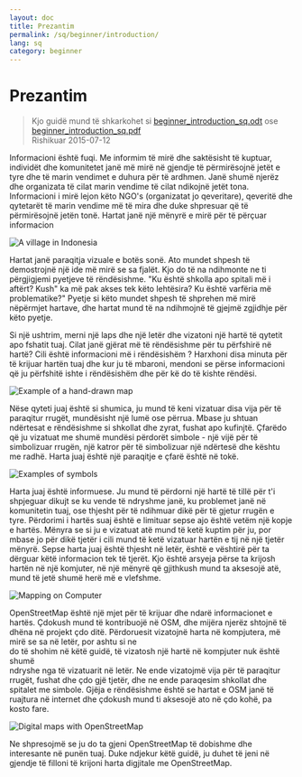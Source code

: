 ```yaml
---
layout: doc
title: Prezantim
permalink: /sq/beginner/introduction/
lang: sq
category: beginner
---
```


Prezantim
============

> Kjo guidë mund të shkarkohet si [beginner_introduction_sq.odt](/files/beginner_introduction_sq.odt) ose [beginner_introduction_sq.pdf](/files/beginner_introduction_sq.pdf)  
> Rishikuar 2015-07-12  

Informacioni është fuqi. Me informim të mirë dhe saktësisht
të kuptuar, individët dhe komunitetet janë më mirë në gjendje të përmirësojnë
jetët e tyre dhe të marin vendimet e duhura për të ardhmen. Janë shumë
njerëz dhe organizata të cilat marin vendime të cilat ndikojnë jetët tona. Informacioni i mirë
lejon këto NGO's (organizatat jo qeveritare), qeveritë dhe qytetarët të marin
vendime më të mira dhe duke shpresuar që të përmirësojnë jetën tonë. Hartat janë një mënyrë e mirë
për të përçuar informacion 

![A village in Indonesia][]

Hartat janë paraqitja vizuale e botës sonë. Ato mundet shpesh 
të demostrojnë një ide më mirë se sa fjalët. Kjo do të na ndihmonte ne
ti përgjigjemi pyetjeve të rëndësishme. "Ku është shkolla apo spitali më i aftërt? Kush"
ka më pak akses tek këto lehtësira? Ku është varfëria më
problematike?" Pyetje si këto mundet shpesh të shprehen më mirë nëpërmjet hartave,
dhe hartat mund të na ndihmojnë të gjejmë zgjidhje për këto pyetje. 

Si një ushtrim, merni një laps dhe një letër dhe vizatoni një hartë të qytetit apo fshatit tuaj. Cilat janë 
gjërat më të rëndësishme për tu përfshirë në hartë? Cili është informacioni më i rëndësishëm ?
Harxhoni disa minuta për të krijuar hartën tuaj dhe kur ju të 
mbaroni, mendoni se përse informacioni që ju përfshitë ishte i rëndësishëm dhe
për kë do të kishte rëndësi.

![Example of a hand-drawn map][]

Nëse qyteti juaj është si shumica, ju mund të keni vizatuar disa vija për të paraqitur
rrugët, mundësisht një lumë ose përrua. Mbase ju shtuan ndërtesat e rëndësishme 
si shkollat dhe zyrat, fushat apo kufinjtë. Çfarëdo që ju vizatuat
me shumë mundësi përdorët simbole - një vijë për të simbolizuar rrugën, një katror për të
simbolizuar një ndërtesë dhe kështu me radhë. Harta juaj është një paraqitje e çfarë është 
në tokë.

![Examples of symbols][]

Harta juaj është informuese. Ju mund të përdorni një hartë të tillë për t'i shpjeguar 
dikujt se ku vende të ndryshme janë, ku problemet janë në 
komunitetin tuaj, ose thjesht për të ndihmuar dikë për të gjetur rrugën e tyre. Përdorimi i 
hartës suaj është e limituar sepse ajo është vetëm një kopje e hartës.
Mënyra se si ju e vizatuat atë mund të ketë kuptim për ju, por mbase jo për dikë tjetër
i cili mund të ketë vizatuar hartën e tij në një tjetër mënyrë. Sepse harta juaj
është thjesht në letër, është e vështirë për ta dërguar këtë informacion tek të tjerët.
Kjo është arsyeja përse ta krijosh hartën në një komjuter, në një mënyrë që gjithkush mund 
ta aksesojë atë, mund të jetë shumë herë më e vlefshme. 

![Mapping on Computer][]

OpenStreetMap është një mjet për të krijuar dhe ndarë informacionet e hartës. 
Çdokush mund të kontribuojë në OSM, dhe mijëra njerëz shtojnë të dhëna në projekt 
çdo ditë. Përdoruesit vizatojnë harta në kompjutera, më mirë se sa në letër, por ashtu si ne   
do të shohim në këtë guidë, të vizatosh një hartë në kompjuter nuk është shumë  
ndryshe nga të vizatuarit në letër. Ne ende vizatojmë vija për të paraqitur rrugët,
fushat dhe çdo gjë tjetër, dhe ne ende paraqesim shkollat dhe spitalet 
me simbole. Gjëja e rëndësishme është se hartat e OSM janë të ruajtura në 
internet dhe çdokush mund ti aksesojë ato në çdo kohë, pa kosto fare.

![Digital maps with OpenStreetMap][]

Ne shpresojmë se ju do ta gjeni OpenStreetMap të dobishme dhe interesante në 
punën tuaj. Duke ndjekur këtë guidë, ju duhet të jeni në gjendje të filloni 
të krijoni harta digjitale me OpenStreetMap.


[A village in Indonesia]: /images/beginner/village-in-indonesia.png
[Example of a hand-drawn map]: /images/beginner/hand-drawn-map.png
[Examples of symbols]: /images/beginner/examples-of-symbols.png
[Mapping on Computer]: /images/beginner/mapping-on-computer.png
[Digital maps with OpenStreetMap]: /images/beginner/digital-maps-with-osm.png